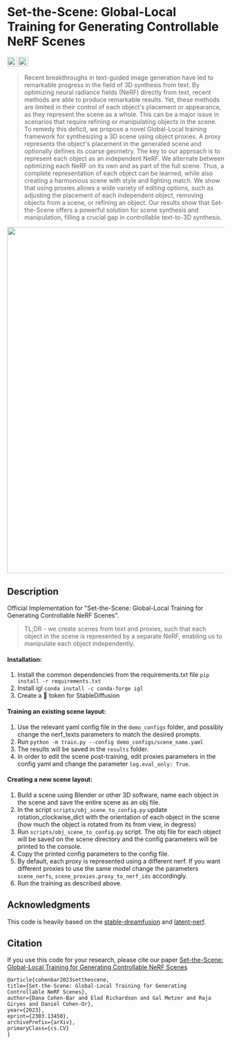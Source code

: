 # Set-the-Scene: Global-Local Training for Generating Controllable NeRF Scenes

<a href="https://arxiv.org/abs/2211.07600"><img src="https://img.shields.io/badge/arXiv-2211.07600-b31b1b.svg" height=22.5></a>
<a href="https://opensource.org/licenses/MIT"><img src="https://img.shields.io/badge/License-MIT-yellow.svg" height=22.5></a>

> Recent breakthroughs in text-guided image generation have led to remarkable progress in the field of 3D synthesis from text. By optimizing neural radiance fields (NeRF) directly from text, recent methods are able to produce remarkable results. Yet, these methods are limited in their control of each object's placement or appearance, as they represent the scene as a whole. This can be a major issue in scenarios that require refining or manipulating objects in the scene. To remedy this deficit, we propose a novel Global-Local training framework for synthesizing a 3D scene using object proxies. A proxy represents the object's placement in the generated scene and optionally defines its coarse geometry. The key to our approach is to represent each object as an independent NeRF. We alternate between optimizing each NeRF on its own and as part of the full scene. Thus, a complete representation of each object can be learned, while also creating a harmonious scene with style and lighting match. We show that using proxies allows a wide variety of editing options, such as adjusting the placement of each independent object, removing objects from a scene, or refining an object. Our results show that Set-the-Scene offers a powerful solution for scene synthesis and manipulation, filling a crucial gap in controllable text-to-3D synthesis.

<img src="figures/teaser_video.gif" width="800px"/>

## Description

Official Implementation for "Set-the-Scene: Global-Local Training for Generating Controllable NeRF Scenes".

> TL;DR - we create scenes from text and proxies, such that each object in the scene is represented by a separate NeRF, enabling us to manipulate each object independently.

#### Installation:

1. Install the common dependencies from the requirements.txt file
   `pip install -r requirements.txt`
2. Install igl `conda install -c conda-forge igl`
3. Create a :hugs: token for StableDiffusion

#### Training an existing scene layout:

1. Use the relevant yaml config file in the `demo_configs` folder, and possibly change the nerf_texts parameters to
   match the desired prompts.
2. Run `python -m train.py --config demo_configs/scene_name.yaml`
3. The results will be saved in the `results` folder.
4. In order to edit the scene post-training, edit proxies parameters in the config yaml and change the parameter
   `log.eval_only: True`.

#### Creating a new scene layout:

1. Build a scene using Blender or other 3D software, name each object in the scene and save the entire scene as an obj
   file.
2. In the script  `scripts/obj_scene_to_config.py` update rotation_clockwise_dict with the orientation of each object in
   the scene (how much the object is rotated from its from view, in degress)
3. Run  `scripts/obj_scene_to_config.py` script. The obj file for each object will be saved on the scene directory and
   the config parameters will be printed to the console.
4. Copy the printed config parameters to the config file.
5. By default, each proxy is represented using a different nerf. If you want different proxies to use the same model
   change the parameters `scene_nerfs`, `scene_proxies.proxy_to_nerf_ids` accordingly.
6. Run the training as described above.

## Acknowledgments

This code is heavily based on the [stable-dreamfusion](https://github.com/ashawkey/stable-dreamfusion)
and [latent-nerf](https://github.com/eladrich/latent-nerf).

## Citation

If you use this code for your research, please cite our
paper [Set-the-Scene: Global-Local Training for Generating Controllable NeRF Scenes](https://arxiv.org/abs/2303.13450)

```
@article{cohenbar2023setthescene,
title={Set-the-Scene: Global-Local Training for Generating Controllable NeRF Scenes},
author={Dana Cohen-Bar and Elad Richardson and Gal Metzer and Raja Giryes and Daniel Cohen-Or},
year={2023},
eprint={2303.13450},
archivePrefix={arXiv},
primaryClass={cs.CV}
}
```

